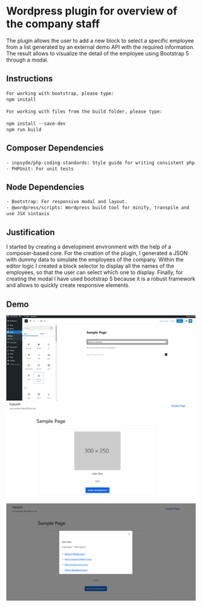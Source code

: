 # Wordpress plugin for overview of the company staff

The plugin allows the user to add a new block to select a specific employee from a list generated by an external demo API with the required information. The result allows to visualize the detail of the employee using Bootstrap 5 through a modal.

## Instructions
```
For working with bootstrap, please type:
npm install 

For working with files from the build folder, please type:

npm install --save-dev
npm run build
```

## Composer Dependencies
    - inpsyde/php-coding-standards: Style guide for writing consistent php
    - PHPUnit: For unit tests

## Node Dependencies
    - Bootstrap: For responsive modal and layout. 
    - @wordpress/scripts: Wordpress build tool for minify, transpile and use JSX sintaxis

## Justification

I started by creating a development environment with the help of a composer-based core. For the creation of the plugin, I generated a JSON with dummy data to simulate the employees of the company. Within the editor logic I created a block selector to display all the names of the employees, so that the user can select which one to display. Finally, for creating the modal I have used bootstrap 5 because it is a robust framework and allows to quickly create responsive elements.

## Demo
<img src="assets/images/capture.png">
<img src="assets/images/capture_2.png">
<img src="assets/images/capture_3.png">